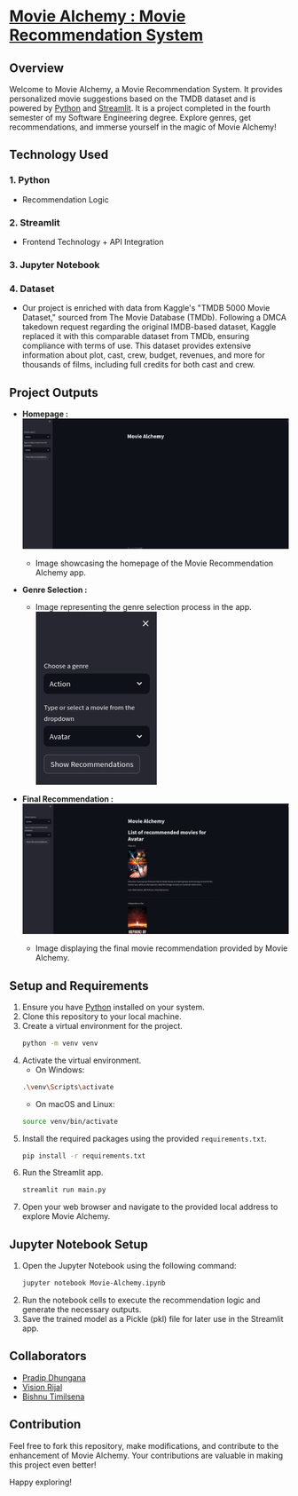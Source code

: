 # [Movie Alchemy : Movie Recommendation System](https://moviealchemy.streamlit.app/)

## Overview
Welcome to Movie Alchemy, a Movie Recommendation System. It provides personalized movie suggestions based on the TMDB dataset and is powered by [Python](https://www.python.org/) and [Streamlit](https://streamlit.io/). It is a project completed in the fourth semester of my Software Engineering degree. Explore genres, get recommendations, and immerse yourself in the magic of Movie Alchemy! 

## Technology Used
### 1. Python 
- Recommendation Logic

### 2. Streamlit 
- Frontend Technology + API Integration

### 3. Jupyter Notebook

### 4. Dataset
- Our project is enriched with data from Kaggle's "TMDB 5000 Movie Dataset," sourced from The Movie Database (TMDb). Following a DMCA takedown request regarding the original IMDB-based dataset, Kaggle replaced it with this comparable dataset from TMDb, ensuring compliance with terms of use. This dataset provides extensive information about plot, cast, crew, budget, revenues, and more for thousands of films, including full credits for both cast and crew.

## Project Outputs
- **Homepage :** 
![CHEESE!](/Output/homepage.png)
  - Image showcasing the homepage of the Movie Recommendation Alchemy app.

- **Genre Selection :** 

  - Image representing the genre selection process in the app.
  ![CHEESE!](/Output/genre.png)

- **Final Recommendation :** 
![CHEESE!](/Output/final.png)
  - Image displaying the final movie recommendation provided by Movie Alchemy.

## Setup and Requirements
1. Ensure you have [Python](https://www.python.org/downloads/) installed on your system.
2. Clone this repository to your local machine.
3. Create a virtual environment for the project.
    ```bash
    python -m venv venv
    ```
4. Activate the virtual environment.
    - On Windows:
    ```bash
    .\venv\Scripts\activate
    ```
    - On macOS and Linux:
    ```bash
    source venv/bin/activate
    ```
5. Install the required packages using the provided `requirements.txt`.
    ```bash
    pip install -r requirements.txt
    ```
6. Run the Streamlit app.
    ```bash
    streamlit run main.py
    ```
7. Open your web browser and navigate to the provided local address to explore Movie Alchemy.

## Jupyter Notebook Setup
1. Open the Jupyter Notebook using the following command:
    ```bash
    jupyter notebook Movie-Alchemy.ipynb
    ```
2. Run the notebook cells to execute the recommendation logic and generate the necessary outputs.
3. Save the trained model as a Pickle (pkl) file for later use in the Streamlit app.

## Collaborators
- [Pradip Dhungana](dhunganapradip.com.np)
- [Vision Rijal](https://visionrijal.com.np/)
- [Bishnu Timilsena](https://github.com/BishnuTimilsena)


## Contribution
Feel free to fork this repository, make modifications, and contribute to the enhancement of Movie Alchemy. Your contributions are valuable in making this project even better!

Happy exploring!
